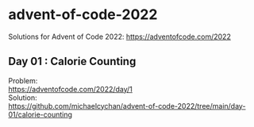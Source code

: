 # advent-of-code-2022
Solutions for Advent of Code 2022:  https://adventofcode.com/2022


## Day 01 : Calorie Counting
Problem:  
https://adventofcode.com/2022/day/1  
Solution:  
https://github.com/michaelcychan/advent-of-code-2022/tree/main/day-01/calorie-counting  

